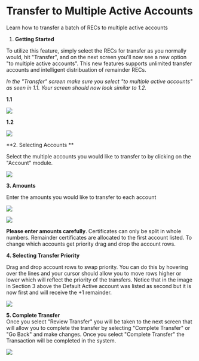 Transfer to Multiple Active Accounts
====================================

Learn how to transfer a batch of RECs to multiple active accounts

1.  **Getting Started**

To utilize this feature, simply select the RECs for transfer as you normally would, hit "Transfer", and on the next screen you'll now see a new option "to multiple active accounts". This new features supports unlimited transfer accounts and intelligent distribuation of remainder RECs.

*In the "Transfer" screen make sure you select "to multiple active accounts" as seen in 1.1. Your screen should now look similar to 1.2.*

**1.1**

![](https://github.com/mrets/photos/blob/master/transfer_to_multiple1.png?raw=true)

**1.2**

![](https://github.com/mrets/photos/blob/master/transfer_to_multiple2.png?raw=true)

**2\. Selecting Accounts **

Select the multiple accounts you would like to transfer to by clicking on the "Account" module.

![](https://github.com/mrets/photos/blob/master/transfer_to_multiple3.png?raw=true)

**3\. Amounts**

Enter the amounts you would like to transfer to each account

![](https://github.com/mrets/photos/blob/master/transfer_to_multiple4.png?raw=true)

![](https://github.com/mrets/photos/blob/master/transfer_to_multiple5.png?raw=true)

**Please enter amounts carefully**. Certificates can only be split in whole numbers. Remainder certificates are allocated to the first account listed. To change which accounts get priority drag and drop the account rows. 

**4\. Selecting Transfer Priority**

Drag and drop account rows to swap priority. You can do this by hovering over the lines and your cursor should allow you to move rows higher or lower which will reflect the priority of the transfers. Notice that in the image in Section 3 above the Default Active account was listed as second but it is now first and will receive the +1 remainder. 

![](https://github.com/mrets/photos/blob/master/transfer_to_multiple6.png?raw=true)

**5\. Complete Transfer**\
Once you select "Review Transfer" you will be taken to the next screen that will allow you to complete the transfer by selecting "Complete Transfer" or "Go Back" and make changes. Once you select "Complete Transfer" the Transaction will be completed in the system. 

![](https://github.com/mrets/photos/blob/master/transfer_to_multiple7.png?raw=true)
